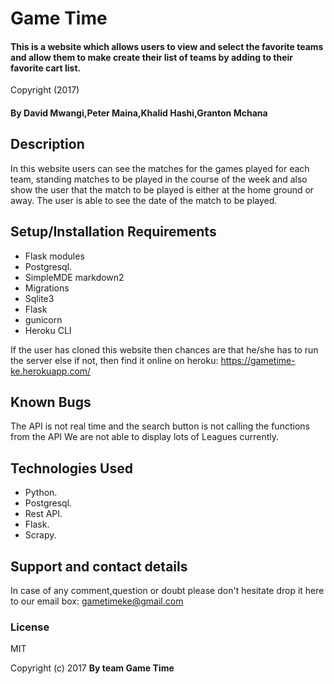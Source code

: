 # Game Time

#### This is a website which allows users to view and select the favorite teams and allow them to make create their list of teams by adding to their favorite cart list.

Copyright (2017)

#### By **David Mwangi,Peter Maina,Khalid Hashi,Granton Mchana**


## Description

In this website users can see the matches for the games played for each team, standing matches to be played in the course of the week and also show the user that the match to be played is either at the home ground or away.
The user is able to see the date of the match to be played.

## Setup/Installation Requirements

* Flask modules
* Postgresql.
* SimpleMDE markdown2
* Migrations
* Sqlite3
* Flask
* gunicorn
* Heroku CLI

If the user has cloned this website then chances are that he/she has to run the server else if not, then find it online on heroku: https://gametime-ke.herokuapp.com/
## Known Bugs

The API is not real time and the search button is not calling the functions from the API
We are not able to display lots of Leagues currently.

## Technologies Used

* Python.
* Postgresql.
* Rest API.
* Flask.
* Scrapy.


## Support and contact details

In case of any comment,question or doubt please don't hesitate drop it here to our email box: gametimeke@gmail.com
### License

MIT

Copyright (c) 2017 **By team Game Time**
